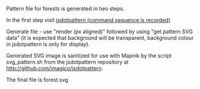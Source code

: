 Pattern file for forests is generated in two steps.

In the first step visit [jsdotpattern (command sequence is recorded)](http://www.imagico.de/map/jsdotpattern.php#x,512,jdp6894;g,30,32,32;s,jdp33742;s,jdp81637;rx,250,2,32,32;s,jdp28824;s,jdp59702;s,jdp91550;s,jdp27774;rx,250,2,64,64;rd,1,0,0,tree%20pair,1,5,5,0,jdp52898,6b8d5e,add19e;)

Generate file - use "render (px aligned)" followed by using "get pattern SVG data" (it is expected that background will be transparent, background colour in jsdotpattern is only for display).

Generated SVG image is sanitized for use with Mapnik by the script svg_pattern.sh from the jsdotpattern repository at http://github.com/imagico/jsdotpattern.

The final file is forest.svg